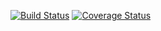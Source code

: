 [![Build Status](https://travis-ci.org/nlisgo/annotations-silex.svg?branch=master)](https://travis-ci.org/nlisgo/annotations-silex) [![Coverage Status](https://coveralls.io/repos/github/nlisgo/annotations-silex/badge.svg?branch=master)](https://coveralls.io/github/nlisgo/annotations-silex?branch=master)
